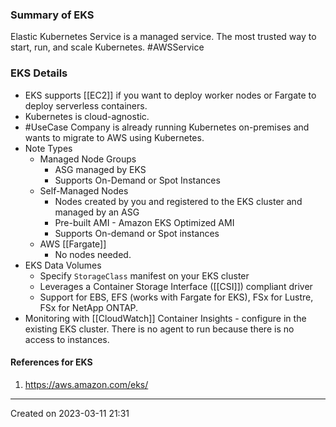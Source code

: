 ### Summary of EKS
Elastic Kubernetes Service is a managed service. The most trusted way to start, run, and scale Kubernetes. #AWSService 
### EKS Details
- EKS supports [[EC2]] if you want to deploy worker nodes or Fargate to deploy serverless containers.
- Kubernetes is cloud-agnostic.
- #UseCase Company is already running Kubernetes on-premises and wants to migrate to AWS using Kubernetes.
- Note Types
	- Managed Node Groups
		- ASG managed by EKS
		- Supports On-Demand or Spot Instances
	- Self-Managed Nodes
		- Nodes created by you and registered to the EKS cluster and managed by an ASG
		- Pre-built AMI - Amazon EKS Optimized AMI
		- Supports On-demand or Spot instances
	- AWS [[Fargate]]
		- No nodes needed.
- EKS Data Volumes
	- Specify `StorageClass` manifest on your EKS cluster
	- Leverages a Container Storage Interface ([[CSI]]) compliant driver
	- Support for EBS, EFS (works with Fargate for EKS), FSx for Lustre, FSx for NetApp ONTAP.
- Monitoring with [[CloudWatch]] Container Insights -  configure in the existing EKS cluster. There is no agent to run because there is no access to instances. 
#### References for EKS
1. https://aws.amazon.com/eks/

---
Created on 2023-03-11 21:31